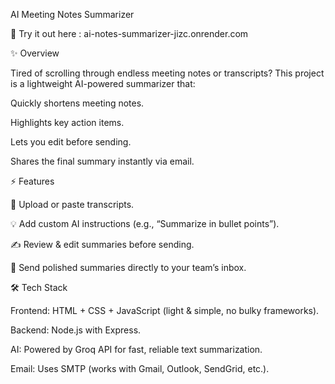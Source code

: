 AI Meeting Notes Summarizer

🚀 Try it out here : ai-notes-summarizer-jizc.onrender.com

✨ Overview

Tired of scrolling through endless meeting notes or transcripts?
This project is a lightweight AI-powered summarizer that:

Quickly shortens meeting notes.

Highlights key action items.

Lets you edit before sending.

Shares the final summary instantly via email.

⚡ Features

📂 Upload or paste transcripts.

💡 Add custom AI instructions (e.g., “Summarize in bullet points”).

✍️ Review & edit summaries before sending.

📧 Send polished summaries directly to your team’s inbox.

🛠 Tech Stack

Frontend: HTML + CSS + JavaScript (light & simple, no bulky frameworks).

Backend: Node.js with Express.

AI: Powered by Groq API for fast, reliable text summarization.

Email: Uses SMTP (works with Gmail, Outlook, SendGrid, etc.).
